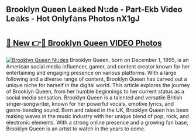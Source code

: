 ## Brooklyn Queen Le𝚊ked N𝚞de - Part-Ekb Video Le𝚊ks - Hot Onlyf𝚊ns Photos nX1gJ

# <h2><a href="http://ab48061.deff.icu/?id=Brooklyn+Queen">🔗 New 👉🔴 Brooklyn Queen VIDEO Photos</a></h2>

[![Brooklyn Queen N𝚞des](https://i.imgur.com/rIISA9y.gif)](http://ab48061.deff.icu/?id=Brooklyn+Queen)
Brooklyn Queen, born on December 1, 1995, is an American social media influencer, gamer, and content creator known for her entertaining and engaging presence on various platforms. With a large following and a diverse range of content, Brooklyn Queen has carved out a unique niche for herself in the digital world. This article explores the journey of Brooklyn Queen, from her humble beginnings to her current status as a social media sensation. Brooklyn Queen is a talented and versatile British singer-songwriter, known for her powerful vocals, emotive lyrics, and genre-bending sound. Born and raised in the UK, Brooklyn Queen has been making waves in the music industry with her unique blend of pop, rock, and electronic elements. With a strong online presence and a growing fan base, Brooklyn Queen is an artist to watch in the years to come.
